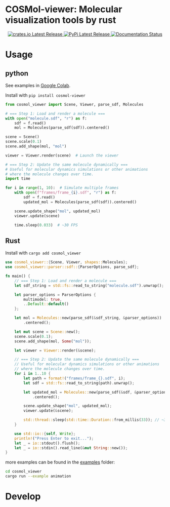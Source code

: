 # COSMol-viewer: Molecular visualization tools by rust

<div align="center">
  <a href="https://crates.io/crates/cosmol_viewer">
    <img src="https://img.shields.io/crates/v/cosmol_viewer.svg" alt="crates.io Latest Release"/>
  </a>
  <a href="https://pypi.org/project/cosmol_viewer/">
    <img src="https://img.shields.io/pypi/v/cosmol_viewer.svg" alt="PyPi Latest Release"/>
  </a>
  <a href="https://cosmol-repl.github.io/COSMol-viewer">
    <img src="https://img.shields.io/badge/docs-latest-blue.svg" alt="Documentation Status"/>
  </a>
</div>

# Usage

## python
See examples in [Google Colab](https://colab.research.google.com/drive/1Sw72QWjQh_sbbY43jGyBOfF1AQCycmIx?usp=sharing).

Install with `pip install cosmol-viewer`

```python
from cosmol_viewer import Scene, Viewer, parse_sdf, Molecules

# === Step 1: Load and render a molecule ===
with open("molecule.sdf", "r") as f:
    sdf = f.read()
    mol = Molecules(parse_sdf(sdf)).centered()

scene = Scene()
scene.scale(0.1)
scene.add_shape(mol, "mol")

viewer = Viewer.render(scene)  # Launch the viewer

# === Step 2: Update the same molecule dynamically ===
# Useful for molecular dynamics simulations or other animations
# where the molecule changes over time.
import time

for i in range(1, 10):  # Simulate multiple frames
    with open(f"frames/frame_{i}.sdf", "r") as f:
        sdf = f.read()
        updated_mol = Molecules(parse_sdf(sdf)).centered()

    scene.update_shape("mol", updated_mol)
    viewer.update(scene)

    time.sleep(0.033)  # ~30 FPS
```

## Rust

Install with `cargo add cosmol_viewer`

```rust
use cosmol_viewer::{Scene, Viewer, shapes::Molecules};
use cosmol_viewer::parser::sdf::{ParserOptions, parse_sdf};

fn main() {
    // === Step 1: Load and render a molecule ===
    let sdf_string = std::fs::read_to_string("molecule.sdf").unwrap();

    let parser_options = ParserOptions {
        multimodel: true,
        ..Default::default()
    };

    let mol = Molecules::new(parse_sdf(&sdf_string, &parser_options))
        .centered();

    let mut scene = Scene::new();
    scene.scale(0.1);
    scene.add_shape(mol, Some("mol"));

    let viewer = Viewer::render(&scene);

    // === Step 2: Update the same molecule dynamically ===
    // Useful for molecular dynamics simulations or other animations
    // where the molecule changes over time.
    for i in 1..10 {
        let path = format!("frames/frame_{}.sdf", i);
        let sdf = std::fs::read_to_string(path).unwrap();

        let updated_mol = Molecules::new(parse_sdf(&sdf, &parser_options))
            .centered();

        scene.update_shape("mol", updated_mol);
        viewer.update(&scene);

        std::thread::sleep(std::time::Duration::from_millis(33)); // ~30 FPS
    }

    use std::io::{self, Write};
    println!("Press Enter to exit...");
    let _ = io::stdout().flush();
    let _ = io::stdin().read_line(&mut String::new());
}
```

more examples can be found in the [examples](https://github.com/COSMol-repl/COSMol-viewer/tree/main/cosmol_viewer/examples) folder:
```bash
cd cosmol_viewer
cargo run --example animation
```

# Develop

